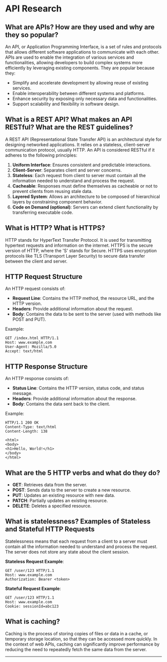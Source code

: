 
# API Research

## What are APIs? How are they used and why are they so popular?

An API, or Application Programming Interface, is a set of rules and protocols that allows different software applications to communicate with each other. APIs are used to enable the integration of various services and functionalities, allowing developers to build complex systems more efficiently by leveraging existing components. They are popular because they:

- Simplify and accelerate development by allowing reuse of existing services.
- Enable interoperability between different systems and platforms.
- Enhance security by exposing only necessary data and functionalities.
- Support scalability and flexibility in software design.

## What is a REST API? What makes an API RESTful? What are the REST guidelines?

A REST API (Representational State Transfer API) is an architectural style for designing networked applications. It relies on a stateless, client-server communication protocol, usually HTTP. An API is considered RESTful if it adheres to the following principles:

1. **Uniform Interface**: Ensures consistent and predictable interactions.
2. **Client-Server**: Separates client and server concerns.
3. **Stateless**: Each request from client to server must contain all the information needed to understand and process the request.
4. **Cacheable**: Responses must define themselves as cacheable or not to prevent clients from reusing stale data.
5. **Layered System**: Allows an architecture to be composed of hierarchical layers by constraining component behavior.
6. **Code on Demand (optional)**: Servers can extend client functionality by transferring executable code.

## What is HTTP? What is HTTPS?

HTTP stands for HyperText Transfer Protocol. It is used for transmitting hypertext requests and information on the internet. HTTPS is the secure version of HTTP, where the 'S' stands for Secure. HTTPS uses encryption protocols like TLS (Transport Layer Security) to secure data transfer between the client and server.

## HTTP Request Structure

An HTTP request consists of:

- **Request Line**: Contains the HTTP method, the resource URL, and the HTTP version.
- **Headers**: Provide additional information about the request.
- **Body**: Contains the data to be sent to the server (used with methods like POST and PUT).

Example:
```
GET /index.html HTTP/1.1
Host: www.example.com
User-Agent: Mozilla/5.0
Accept: text/html
```

## HTTP Response Structure

An HTTP response consists of:

- **Status Line**: Contains the HTTP version, status code, and status message.
- **Headers**: Provide additional information about the response.
- **Body**: Contains the data sent back to the client.

Example:
```
HTTP/1.1 200 OK
Content-Type: text/html
Content-Length: 138

<html>
<body>
<h1>Hello, World!</h1>
</body>
</html>
```

## What are the 5 HTTP verbs and what do they do?

- **GET**: Retrieves data from the server.
- **POST**: Sends data to the server to create a new resource.
- **PUT**: Updates an existing resource with new data.
- **PATCH**: Partially updates an existing resource.
- **DELETE**: Deletes a specified resource.

## What is statelessness? Examples of Stateless and Stateful HTTP Requests

Statelessness means that each request from a client to a server must contain all the information needed to understand and process the request. The server does not store any state about the client session.

**Stateless Request Example**:
```
GET /user/123 HTTP/1.1
Host: www.example.com
Authorization: Bearer <token>
```

**Stateful Request Example**:
```
GET /user/123 HTTP/1.1
Host: www.example.com
Cookie: sessionId=abc123
```

## What is caching?

Caching is the process of storing copies of files or data in a cache, or temporary storage location, so that they can be accessed more quickly. In the context of web APIs, caching can significantly improve performance by reducing the need to repeatedly fetch the same data from the server.

---
